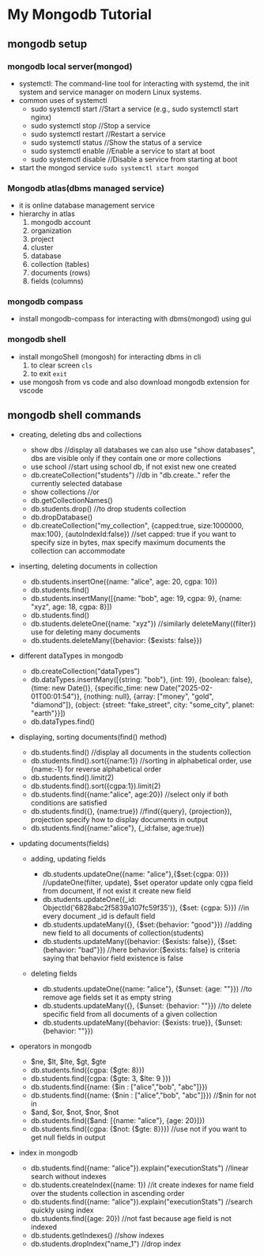 # My Mongodb Tutorial

## mongodb setup

### mongodb local server(mongod)
* systemctl: The command-line tool for interacting with systemd, the init system and service manager on modern Linux systems.
* common uses of systemctl
    * sudo systemctl start <service> //Start a service (e.g., sudo systemctl start nginx)
    * sudo systemctl stop <service> //Stop a service
    * sudo systemctl restart <service> //Restart a service
    * sudo systemctl status <service> //Show the status of a service
    * sudo systemctl enable <service> //Enable a service to start at boot
    * sudo systemctl disable <service> //Disable a service from starting at boot
* start the mongod service `sudo systemctl start mongod`
  
### Mongodb atlas(dbms managed service)
* it is online database management service
* hierarchy in atlas
  1. mongodb account
  2. organization
  3. project
  4. cluster
  5. database
  6. collection (tables)
  7. documents (rows)
  8. fields (columns)

### mongodb compass
* install mongodb-compass for interacting with dbms(mongod) using gui

### mongodb shell
* install mongoShell (mongosh) for interacting dbms in cli
  1. to clear screen `cls`
  2. to exit `exit`
* use mongosh from vs code and also download mongodb extension for vscode

## mongodb shell commands
* creating, deleting dbs and collections 
  * show dbs //display all databases we can also use "show databases", dbs are visible only if they contain one or more collections
  * use school //start using school db, if not exist new one created 
  * db.createCollection("students") //db in "db.create.." refer the currently selected database
  * show collections //or
  * db.getCollectionNames()
  * db.students.drop() //to drop students collection
  * db.dropDatabase()
  * db.createCollection("my_collection", {capped:true, size:1000000, max:100}, {autoIndexId:false}) //set capped: true if you want to specify size in bytes, max specify maximum documents the collection can accommodate

* inserting, deleting documents in collection
  * db.students.insertOne({name: "alice", age: 20, cgpa: 10})
  * db.students.find()
  * db.students.insertMany([{name: "bob", age: 19, cgpa: 9}, {name: "xyz", age: 18, cgpa: 8}])
  * db.students.find()
  * db.students.deleteOne({name: "xyz"}) //similarly deleteMany({filter}) use for deleting many documents
  * db.students.deleteMany({behavior: {$exists: false}})

* different dataTypes in mongodb
  * db.createCollection("dataTypes")
  * db.dataTypes.insertMany([{string: "bob"}, {int: 19}, {boolean: false}, {time: new Date()}, {specific_time: new Date("2025-02-01T00:01:54")}, {nothing: null}, {array: ["money", "gold", "diamond"]}, {object: {street: "fake_street", city: "some_city", planet: "earth"}}])
  * db.dataTypes.find()
   
* displaying, sorting documents(find() method)
  * db.students.find() //display all documents in the students collection
  * db.students.find().sort({name:1}) //sorting in alphabetical order, use {name:-1} for reverse alphabetical order
  * db.students.find().limit(2)
  * db.students.find().sort({cgpa:1}).limit(2)
  * db.students.find({name:"alice", age:20}) //select only if both conditions are satisfied
  * db.students.find({}, {name:true}) //find({query}, {projection}), projection specify how to display documents in output
  * db.students.find({name:"alice"}, {_id:false, age:true})

* updating documents(fields)
  * adding, updating fields
    * db.students.updateOne({name: "alice"},{$set:{cgpa: 0}}) //updateOne(filter, update), $set operator update only cgpa field from document, if not exist it create new field
    * db.students.updateOne({_id: ObjectId('6828abc2f5839a107fc59f35')}, {$set: {cgpa: 5}}) //in every document _id is default field 
    * db.students.updateMany({}, {$set:{behavior: "good"}}) //adding new field to all documents of collection(students)
    * db.students.updateMany({behavior: {$exists: false}}, {$set:{behavior: "bad"}}) //here behavior:{$exists: false} is criteria saying that behavior field existence is false 
  
  * deleting fields
    * db.students.updateOne({name: "alice"}, {$unset: {age: ""}}) //to remove age fields set it as empty string
    * db.students.updateMany({}, {$unset: {behavior: ""}}) //to delete specific field from all documents of a given collection
    * db.students.updateMany({behavior: {$exists: true}}, {$unset: {behavior: ""}})

* operators in mongodb
  * $ne, $lt, $lte, $gt, $gte
  * db.students.find({cgpa: {$gte: 8}})
  * db.students.find({cgpa: {$gte: 3, $lte: 9 }})
  * db.students.find({name: {$in : ["alice","bob", "abc"]}})
  * db.students.find({name: {$nin : ["alice","bob", "abc"]}}) //$nin for not in
  *  $and, $or, $not, $nor, $not
  *  db.students.find({$and: [{name: "alice"}, {age: 20}]})
  *  db.students.find({cgpa: {$not: {$gte: 8}}}) //use not if you want to get null fields in output

* index in mongodb
  *  db.students.find({name: "alice"}).explain("executionStats") //linear search without indexes
  *  db.students.createIndex({name: 1}) //it create indexes for name field over the students collection in ascending order
  *  db.students.find({name: "alice"}).explain("executionStats") //search quickly using index
  *  db.students.find({age: 20}) //not fast because age field is not indexed
  *  db.students.getIndexes() //show indexes
  *  db.students.dropIndex("name_1") //drop index
  
